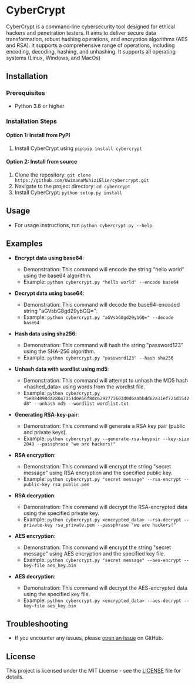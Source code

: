 # CyberCrypt

CyberCrypt is a command‑line cybersecurity tool designed for ethical hackers and penetration testers. It aims to deliver secure data transformation, robust hashing operations, and encryption algorithms (AES and RSA). it supports a comprehensive range of operations, including encoding, decoding, hashing, and unhashing. It supports all operating systems (Linux, Windows, and MacOs)

## Installation

### Prerequisites
- Python 3.6 or higher

### Installation Steps
#### Option 1: Install from PyPI
1. Install CyberCrypt using `pip`:`pip install cybercrypt`
   
#### Option 2: Install from source
1. Clone the repository: `git clone https://github.com/UwimanaMuhiziElie/cybercrypt.git`
2. Navigate to the project directory: `cd cybercrypt`
3. Install CyberCrypt: `python setup.py install`

## Usage
- For usage instructions, run `python cybercrypt.py --help`

## Examples
- **Encrypt data using base64**: 
  - Demonstration: This command will encode the string "hello world" using the base64 algorithm.
  - Example: `python cybercrypt.py "hello world" --encode base64`

- **Decrypt data using base64**: 
  - Demonstration: This command will decode the base64-encoded string "aGVsbG8gd29ybGQ=".
  - Example: `python cybercrypt.py "aGVsbG8gd29ybGQ=" --decode base64`

- **Hash data using sha256**:
  - Demonstration: This command will hash the string "password123" using the SHA-256 algorithm.
  - Example: `python cybercrypt.py "password123" --hash sha256`

- **Unhash data with wordlist using md5**:
  - Demonstration: This command will attempt to unhash the MD5 hash <hashed_data> using words from the wordlist file.
  - Example: `python cybercrypt.py "5e884898da28047151d0e56f8dc6292773603d0d6aabbdd62a11ef721d1542d8" --unhash md5 --wordlist wordlist.txt`

- **Generating RSA-key-pair**:
  - Demonstration: This command will generate a RSA key pair (public and private keys).
  - Example: `python cybercrypt.py --generate-rsa-keypair --key-size 2048 --passphrase "we are hackers!"`

- **RSA encryption**:
  - Demonstration: This command will encrypt the string "secret message" using RSA encryption and the specified public key.
  - Example: `python cybercrypt.py "secret message" --rsa-encrypt --public-key rsa_public.pem`

- **RSA decryption**:
  - Demonstration: This command will decrypt the RSA-encrypted data using the specified private key.
  - Example: `python cybercrypt.py <encrypted_data> --rsa-decrypt --private-key rsa_private.pem --passphrase "we are hackers!"`

- **AES encryption**:
  - Demonstration: This command will encrypt the string "secret message" using AES encryption and the specified key file.
  - Example: `python cybercrypt.py "secret message" --aes-encrypt --key-file aes_key.bin`

- **AES decryption**:
  - Demonstration: This command will decrypt the AES-encrypted data using the specified key file.
  - Example: `python cybercrypt.py <encrypted_data> --aes-decrypt --key-file aes_key.bin`

## Troubleshooting
- If you encounter any issues, please [open an issue](https://github.com/UwimanaMuhiziElie/cybercrypt/issues) on GitHub.

## License
This project is licensed under the MIT License - see the [LICENSE](LICENSE) file for details.
